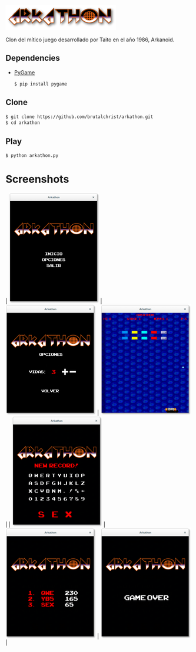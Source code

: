 ![Arkathon](https://raw.githubusercontent.com/brutalchrist/arkathon/945281044c6fb2cca77043d1176eb59c79308e0e/Arkathon.png)

Clon del mítico juego desarrollado por Taito en el año 1986, Arkanoid.

## Dependencies

- [PyGame](https://www.pygame.org/news)
  ```bash
  $ pip install pygame
  ```
  
## Clone

```bash
$ git clone https://github.com/brutalchrist/arkathon.git
$ cd arkathon
```

## Play

```bash
$ python arkathon.py
```

# Screenshots

| ![Arkathon menu](https://raw.githubusercontent.com/brutalchrist/arkathon/945281044c6fb2cca77043d1176eb59c79308e0e/Arkathon_menu.png) | ![Arkathon options](https://raw.githubusercontent.com/brutalchrist/arkathon/945281044c6fb2cca77043d1176eb59c79308e0e/Arkathon_options.png) | ![Arkathon the game](https://raw.githubusercontent.com/brutalchrist/arkathon/945281044c6fb2cca77043d1176eb59c79308e0e/Arkathon_thegame.png) |
| ![Arkathon new record](https://raw.githubusercontent.com/brutalchrist/arkathon/945281044c6fb2cca77043d1176eb59c79308e0e/Arkathon_newrecord.png) | ![Arkathon scores](https://raw.githubusercontent.com/brutalchrist/arkathon/945281044c6fb2cca77043d1176eb59c79308e0e/Arkathon_scores.png) | ![Arkathon gameover](https://raw.githubusercontent.com/brutalchrist/arkathon/945281044c6fb2cca77043d1176eb59c79308e0e/Arkathon_gameover.png) |
